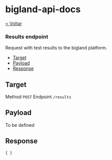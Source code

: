 # bigland-api-docs

[< Voltar](/README.md)

### Results endpoint

Request with test results to the bigland platform.

* [Target](#target)
* [Payload](#payload)
* [Response](#response)

## Target

Method `POST`
Endpoint `/results`

## Payload

To be defined

## Response

```
{ }
```
